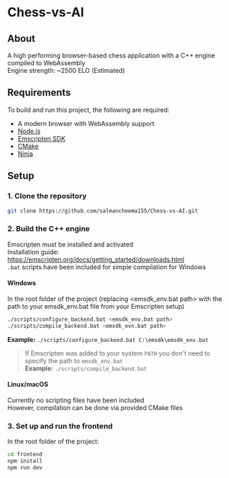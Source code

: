 # Chess-vs-AI

## About
A high performing browser-based chess application with a C++ engine compiled to WebAssembly\
Engine strength: ~2500 ELO (Estimated)

## Requirements
To build and run this project, the following are required:
- A modern browser with WebAssembly support
- [Node.js](https://nodejs.org/)
- [Emscripten SDK](https://emscripten.org/docs/getting_started/downloads.html)
- [CMake](https://cmake.org/)
- [Ninja](https://github.com/ninja-build/ninja)

## Setup
### 1. Clone the repository
```bash
git clone https://github.com/salmancheema155/Chess-vs-AI.git
```

### 2. Build the C++ engine
Emscripten must be installed and activated\
Installation guide: https://emscripten.org/docs/getting_started/downloads.html \
`.bat` scripts have been included for simple compilation for Windows
#### Windows
In the root folder of the project (replacing <emsdk_env.bat path> with the path to your emsdk_env.bat file from your Emscripten setup)
```bash
./scripts/configure_backend.bat <emsdk_env.bat path>
./scripts/compile_backend.bat <emsdk_evn.bat path>
```
**Example:** `./scripts/configure_backend.bat C:\emsdk\emsdk_env.bat`
>If Emscripten was added to your system `PATH` you don't need to specify the path to `emsdk_env.bat`\
>**Example:** `./scripts/compile_backend.bat`

#### Linux/macOS
Currently no scripting files have been included\
However, compilation can be done via provided CMake files

### 3. Set up and run the frontend
In the root folder of the project:
```bash
cd frontend
npm install
npm run dev
```
